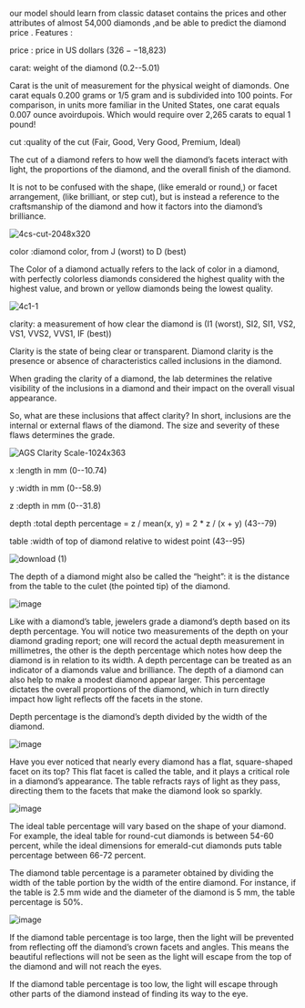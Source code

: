 our model should learn from classic dataset contains the prices and other attributes of almost 54,000 diamonds ,and be able to predict the diamond price . Features :

price : price in US dollars ($326--$18,823)

carat: weight of the diamond (0.2--5.01)

Carat is the unit of measurement for the physical weight of diamonds. One carat equals 0.200 grams or 1/5 gram and is subdivided into 100 points. For comparison, in units more familiar in the United States, one carat equals 0.007 ounce avoirdupois. Which would require over 2,265 carats to equal 1 pound!

cut :quality of the cut (Fair, Good, Very Good, Premium, Ideal)

The cut of a diamond refers to how well the diamond’s facets interact with light, the proportions of the diamond, and the overall finish of the diamond.

It is not to be confused with the shape, (like emerald or round,) or facet arrangement, (like brilliant, or step cut), but is instead a reference to the craftsmanship of the diamond and how it factors into the diamond’s brilliance.

![4cs-cut-2048x320](https://user-images.githubusercontent.com/102586302/194700494-60da73b5-c306-4302-b584-5dc010905e9d.png)

color :diamond color, from J (worst) to D (best)

The Color of a diamond actually refers to the lack of color in a diamond, with perfectly colorless diamonds considered the highest quality with the highest value, and brown or yellow diamonds being the lowest quality.

![4c1-1](https://user-images.githubusercontent.com/102586302/194700502-04115814-24de-491e-8abd-493ba1a9d887.jpg)

clarity: a measurement of how clear the diamond is (I1 (worst), SI2, SI1, VS2, VS1, VVS2, VVS1, IF (best))

Clarity is the state of being clear or transparent. Diamond clarity is the presence or absence of characteristics called inclusions in the diamond.

When grading the clarity of a diamond, the lab determines the relative visibility of the inclusions in a diamond and their impact on the overall visual appearance.

So, what are these inclusions that affect clarity? In short, inclusions are the internal or external flaws of the diamond. The size and severity of these flaws determines the grade.

![AGS Clarity Scale-1024x363](https://user-images.githubusercontent.com/102586302/194700517-515a87b2-9b05-467b-89a5-93f57887e2c9.png)

x :length in mm (0--10.74)

y :width in mm (0--58.9)

z :depth in mm (0--31.8)

depth :total depth percentage = z / mean(x, y) = 2 * z / (x + y) (43--79)

table :width of top of diamond relative to widest point (43--95)

![download (1)](https://user-images.githubusercontent.com/102586302/194700559-88069cac-a66a-48ac-b39b-07517e791c62.png)

The depth of a diamond might also be called the “height”: it is the distance from the table to the culet (the pointed tip) of the diamond.

![image](https://user-images.githubusercontent.com/102586302/194700697-27ae92f3-befd-4615-bdae-d729887648b5.png)

Like with a diamond’s table, jewelers grade a diamond’s depth based on its depth percentage. You will notice two measurements of the depth on your diamond grading report; one will record the actual depth measurement in millimetres, the other is the depth percentage which notes how deep the diamond is in relation to its width. A depth percentage can be treated as an indicator of a diamonds value and brilliance. The depth of a diamond can also help to make a modest diamond appear larger. This percentage dictates the overall proportions of the diamond, which in turn directly impact how light reflects off the facets in the stone.

Depth percentage is the diamond’s depth divided by the width of the diamond.

![image](https://user-images.githubusercontent.com/102586302/194700708-c9299574-fc59-4e45-b224-ce39c4384915.png)

Have you ever noticed that nearly every diamond has a flat, square-shaped facet on its top? This flat facet is called the table, and it plays a critical role in a diamond’s appearance. The table refracts rays of light as they pass, directing them to the facets that make the diamond look so sparkly.

![image](https://user-images.githubusercontent.com/102586302/194700754-55f67e6a-f837-4658-977a-3cf90ee5f9e1.png)

The ideal table percentage will vary based on the shape of your diamond. For example, the ideal table for round-cut diamonds is between 54-60 percent, while the ideal dimensions for emerald-cut diamonds puts table percentage between 66-72 percent.

The diamond table percentage is a parameter obtained by dividing the width of the table portion by the width of the entire diamond. For instance, if the table is 2.5 mm wide and the diameter of the diamond is 5 mm, the table percentage is 50%.

![image](https://user-images.githubusercontent.com/102586302/194700776-850a8123-1778-48eb-abe9-2258f0fdeaf3.png)

If the diamond table percentage is too large, then the light will be prevented from reflecting off the diamond’s crown facets and angles. This means the beautiful reflections will not be seen as the light will escape from the top of the diamond and will not reach the eyes.

If the diamond table percentage is too low, the light will escape through other parts of the diamond instead of finding its way to the eye.
